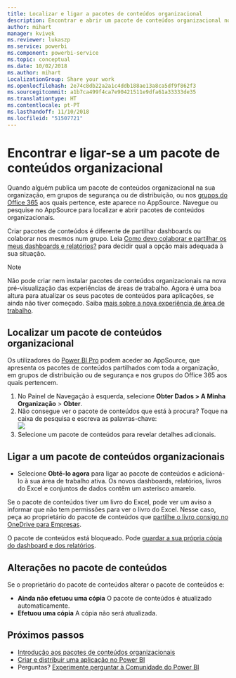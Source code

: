 ```yaml
---
title: Localizar e ligar a pacotes de conteúdos organizacional
description: Encontrar e abrir um pacote de conteúdos organizacional no Power BI
author: mihart
manager: kvivek
ms.reviewer: lukaszp
ms.service: powerbi
ms.component: powerbi-service
ms.topic: conceptual
ms.date: 10/02/2018
ms.author: mihart
LocalizationGroup: Share your work
ms.openlocfilehash: 2e74c8db22a2a1c4ddb188ae13a8ca5df9f862f3
ms.sourcegitcommit: a1b7ca499f4ca7e90421511e9dfa61a33333de35
ms.translationtype: HT
ms.contentlocale: pt-PT
ms.lasthandoff: 11/10/2018
ms.locfileid: "51507721"
---
```

# <a name="find-and-connect-to-an-organizational-content-pack"></a>Encontrar e ligar-se a um pacote de conteúdos organizacional

Quando alguém publica um pacote de conteúdos organizacional na sua organização, em grupos de segurança ou de distribuição, ou nos [grupos do Office 365](https://support.office.com/article/Create-a-group-in-Office-365-7124dc4c-1de9-40d4-b096-e8add19209e9) aos quais pertence, este aparece no AppSource.  Navegue ou pesquise no AppSource para localizar e abrir pacotes de conteúdos organizacionais.

Criar pacotes de conteúdos é diferente de partilhar dashboards ou colaborar nos mesmos num grupo. Leia [Como devo colaborar e partilhar os meus dashboards e relatórios?](../service-how-to-collaborate-distribute-dashboards-reports.md) para decidir qual a opção mais adequada à sua situação.

> [!NOTE]
> Não pode criar nem instalar pacotes de conteúdos organizacionais na nova pré-visualização das experiências de áreas de trabalho. Agora é uma boa altura para atualizar os seus pacotes de conteúdos para aplicações, se ainda não tiver começado. Saiba [mais sobre a nova experiência de área de trabalho](../service-create-the-new-workspaces.md).
> 

## <a name="find-an-organizational-content-pack"></a>Localizar um pacote de conteúdos organizacional
Os utilizadores do [Power BI Pro](https://powerbi.microsoft.com/pricing) podem aceder ao AppSource, que apresenta os pacotes de conteúdos partilhados com toda a organização, em grupos de distribuição ou de segurança e nos grupos do Office 365 aos quais pertencem.  

1. No Painel de Navegação à esquerda, selecione **Obter Dados \> A Minha Organização** \> **Obter**.
2. Não consegue ver o pacote de conteúdos que está à procura? Toque na caixa de pesquisa e escreva as palavras-chave:  
    ![](media/end-user-content-pack/cp_searchbox.png)
3. Selecione um pacote de conteúdos para revelar detalhes adicionais.

## <a name="connect-to-an-organizational-content-pack"></a>Ligar a um pacote de conteúdos organizacionais
* Selecione **Obtê-lo agora** para ligar ao pacote de conteúdos e adicioná-lo à sua área de trabalho ativa. Os novos dashboards, relatórios, livros do Excel e conjuntos de dados contêm um asterisco amarelo.

Se o pacote de conteúdos tiver um livro do Excel, pode ver um aviso a informar que não tem permissões para ver o livro do Excel. Nesse caso, peça ao proprietário do pacote de conteúdos que [partilhe o livro consigo no OneDrive para Empresas](https://support.office.com/en-us/article/Share-documents-or-folders-in-Office-365-1fe37332-0f9a-4719-970e-d2578da4941c). 

O pacote de conteúdos está bloqueado. Pode [guardar a sua própria cópia do dashboard e dos relatórios](../service-organizational-content-pack-copy-refresh-access.md). 

## <a name="changes-to-the-content-pack"></a>Alterações no pacote de conteúdos
Se o proprietário do pacote de conteúdos alterar o pacote de conteúdos e: 

* **Ainda não efetuou uma cópia** O pacote de conteúdos é atualizado automaticamente.
* **Efetuou uma cópia** A cópia não será atualizada. 

## <a name="next-steps"></a>Próximos passos
* [Introdução aos pacotes de conteúdos organizacionais](../service-organizational-content-pack-introduction.md)  
* [Criar e distribuir uma aplicação no Power BI](../service-create-distribute-apps.md)
* Perguntas? [Experimente perguntar à Comunidade do Power BI](http://community.powerbi.com/)

